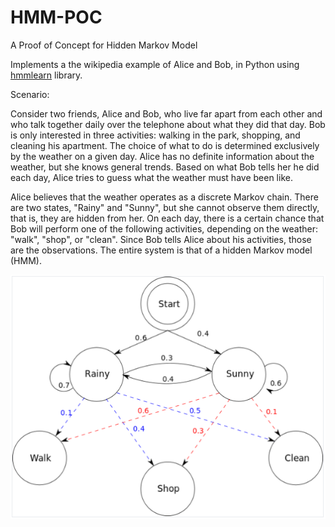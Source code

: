 # HMM-POC
A Proof of Concept for Hidden Markov Model

Implements a the wikipedia example of Alice and Bob, in Python using [hmmlearn](https://hmmlearn.readthedocs.io/en/latest/tutorial.html#available-models) library.

Scenario:

Consider two friends, Alice and Bob, who live far apart from each other and who talk together daily over the telephone about what they did that day. Bob is only interested in three activities: walking in the park, shopping, and cleaning his apartment. The choice of what to do is determined exclusively by the weather on a given day. Alice has no definite information about the weather, but she knows general trends. Based on what Bob tells her he did each day, Alice tries to guess what the weather must have been like.

Alice believes that the weather operates as a discrete Markov chain. There are two states, "Rainy" and "Sunny", but she cannot observe them directly, that is, they are hidden from her. On each day, there is a certain chance that Bob will perform one of the following activities, depending on the weather: "walk", "shop", or "clean". Since Bob tells Alice about his activities, those are the observations. The entire system is that of a hidden Markov model (HMM).

![Example hmm model](https://github.com/kniveditha/HMM-POC/blob/master/wiki-ex.PNG)
